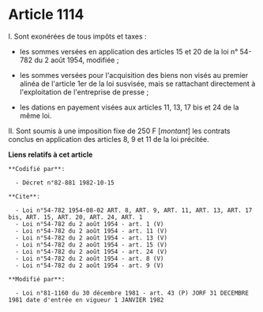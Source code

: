# Article 1114

I. Sont exonérées de tous impôts et taxes :

- les sommes versées en application des articles 15 et 20 de la loi n° 54-782 du 2 août 1954, modifiée ;

- les sommes versées pour l'acquisition des biens non visés au premier alinéa de l'article 1er de la loi susvisée, mais se
rattachant directement à l'exploitation de l'entreprise de presse ;

- les dations en payement visées aux articles 11, 13, 17 bis et 24 de la même loi.

II. Sont soumis à une imposition fixe de 250 F [*montant*] les contrats conclus en application des articles 8, 9 et 11 de la
loi précitée.

**Liens relatifs à cet article**

	**Codifié par**:

	  - Décret n°82-881 1982-10-15

	**Cite**:

	  - Loi n°54-782 1954-08-02 ART. 8, ART. 9, ART. 11, ART. 13, ART. 17 bis, ART. 15, ART. 20, ART. 24, ART. 1
	  - Loi n°54-782 du 2 août 1954 - art. 1 (V)
	  - Loi n°54-782 du 2 août 1954 - art. 11 (V)
	  - Loi n°54-782 du 2 août 1954 - art. 13 (V)
	  - Loi n°54-782 du 2 août 1954 - art. 15 (V)
	  - Loi n°54-782 du 2 août 1954 - art. 24 (V)
	  - Loi n°54-782 du 2 août 1954 - art. 8 (V)
	  - Loi n°54-782 du 2 août 1954 - art. 9 (V)

	**Modifié par**:

	  - Loi n°81-1160 du 30 décembre 1981 - art. 43 (P) JORF 31 DECEMBRE 1981 date d'entrée en vigueur 1 JANVIER 1982
